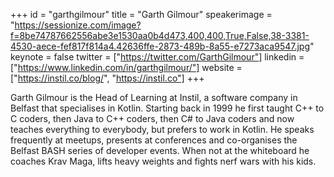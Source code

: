 ﻿+++
id = "garthgilmour"
title = "Garth Gilmour"
speakerimage = "https://sessionize.com/image?f=8be74787662556abe3e1530aa0b4d473,400,400,True,False,38-3381-4530-aece-fef817f814a4.42636ffe-2873-489b-8a55-e7273aca9547.jpg"
keynote = false
twitter = ["https://twitter.com/GarthGilmour"]
linkedin = ["https://www.linkedin.com/in/garthgilmour/"]
website = ["https://instil.co/blog/", "https://instil.co"]
+++

Garth Gilmour is the Head of Learning at Instil, a software company in Belfast that specialises in Kotlin. Starting back in 1999 he first taught C++ to C coders, then Java to C++ coders, then C# to Java coders and now teaches everything to everybody, but prefers to work in Kotlin. He speaks frequently at meetups, presents at conferences and co-organises the Belfast BASH series of developer events. When not at the whiteboard he coaches Krav Maga, lifts heavy weights and fights nerf wars with his kids. 
